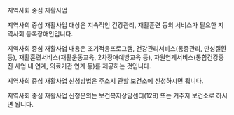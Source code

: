 지역사회 중심 재활사업


지역사회 중심 재활사업 대상은 지속적인 건강관리, 재활훈련 등의 서비스가 필요한 지역사회 등록장애인입니다.


지역사회 중심 재활사업 내용은 조기적응프로그램, 건강관리서비스(통증관리, 만성질환 등), 재활훈련서비스(재활운동교육, 2차장애예방교육 등), 자원연계서비스(통합건강증진 사업 내 연계, 의료기관 연계 등)를 제공하는 것입니다.


지역사회 중심 재활사업 신청방법은 주소지 관할 보건소에 신청하시면 됩니다.


지역사회 중심 재활사업 신청문의는 보건복지상담센터(129) 또는 거주지 보건소로 하시면 됩니다.